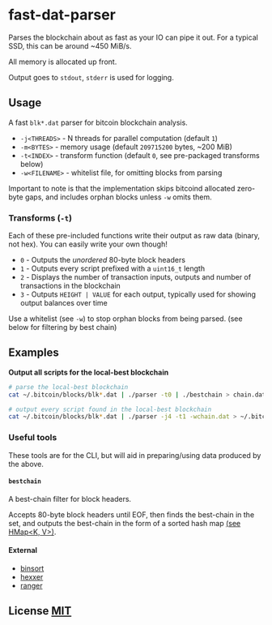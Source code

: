 # fast-dat-parser
Parses the blockchain about as fast as your IO can pipe it out.  For a typical SSD, this can be around ~450 MiB/s.

All memory is allocated up front.

Output goes to `stdout`, `stderr` is used for logging.


## Usage
A fast `blk*.dat` parser for bitcoin blockchain analysis.

- `-j<THREADS>` - N threads for parallel computation (default `1`)
- `-m<BYTES>` - memory usage (default `209715200` bytes, ~200 MiB)
- `-t<INDEX>` - transform function (default `0`, see pre-packaged transforms below)
- `-w<FILENAME>` - whitelist file, for omitting blocks from parsing

Important to note is that the implementation skips bitcoind allocated zero-byte gaps,  and includes orphan blocks unless `-w` omits them.


### Transforms (`-t`)
Each of these pre-included functions write their output as raw data (binary, not hex).
You can easily write your own though!

- `0` - Outputs the *unordered* 80-byte block headers
- `1` - Outputs every script prefixed with a `uint16_t` length
- `2` - Displays the number of transaction inputs, outputs and number of transactions in the blockchain
- `3` - Outputs `HEIGHT | VALUE` for each output,  typically used for showing output balances over time

Use a whitelist (see `-w`) to stop orphan blocks from being parsed. (see below for filtering by best chain)


## Examples
**Output all scripts for the local-best blockchain**
``` bash
# parse the local-best blockchain
cat ~/.bitcoin/blocks/blk*.dat | ./parser -t0 | ./bestchain > chain.dat

# output every script found in the local-best blockchain
cat ~/.bitcoin/blocks/blk*.dat | ./parser -j4 -t1 -wchain.dat > ~/.bitcoin/scripts.dat
```


### Useful tools
These tools are for the CLI, but will aid in preparing/using data produced by the above.


#### `bestchain`
A best-chain filter for block headers.

Accepts 80-byte block headers until EOF, then finds the best-chain in the set,  and outputs the best-chain in the form of a sorted hash map [(see HMap<K, V>)](https://github.com/dcousens/fast-dat-parser/blob/master/include/hvectors.hpp).


#### External
* [binsort](https://github.com/dcousens/binsort)
* [hexxer](https://github.com/dcousens/hexxer)
* [ranger](https://github.com/dcousens/ranger)


## License [MIT](LICENSE)
